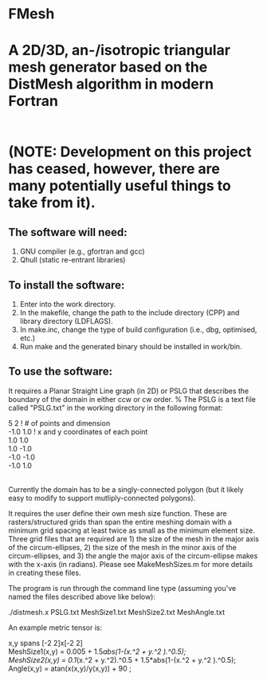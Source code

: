 # FMesh
A 2D/3D, an-/isotropic triangular mesh generator based on the DistMesh algorithm in modern Fortran 
<br /> 
<br /> 
<br /> 
(NOTE: Development on this project has ceased, however, there are many potentially useful things to take from it). 
=======================================


The software will need: 
---------------------------------------
1. GNU compiler (e.g., gfortran and gcc)
2. Qhull (static re-entrant libraries)

To install the software:
---------------------------------------
1. Enter into the work directory.
2. In the makefile, change the path to the include directory (CPP) and library directory (LDFLAGS). 
3. In make.inc, change the type of build configuration (i.e., dbg, optimised, etc.) 
4. Run make and the generated binary should be installed in work/bin.

To use the software:
---------------------------------------
It requires a Planar Straight Line graph (in 2D) or PSLG that describes the boundary of the domain in either ccw or cw order. 
% The PSLG is a text file called "PSLG.txt" in the working directory in the following format: 

5  2      ! # of points and dimension <br /> 
-1.0  1.0 ! x and y coordinates of each point <br /> 
 1.0  1.0 <br /> 
 1.0 -1.0 <br /> 
-1.0 -1.0 <br /> 
-1.0  1.0 <br /> 
<br /> 

Currently the domain has to be a singly-connected polygon (but it likely easy to modify to support mutliply-connected polygons).

It requires the user define their own mesh size function. These are rasters/structured grids than span the entire meshing domain with a minimum grid spacing at least twice as small as the minimum element size. Three grid files that are required are 1) the size of the mesh in the major axis of the circum-ellipses, 2) the size of the mesh in the minor axis of the circum-ellipses, and 3) the angle the major axis of the circum-ellipse makes with the x-axis (in radians). Please see MakeMeshSizes.m for more details in creating these files. 

The program is run through the command line type (assuming you've named the files described above like below): 

./distmesh.x PSLG.txt MeshSize1.txt MeshSize2.txt MeshAngle.txt 

An example metric tensor is: 

x,y spans [-2 2]x[-2 2] <br /> 
MeshSize1(x,y) = 0.005 + 1.5*abs(1-(x.^2  + y.^2 ).^0.5);  
MeshSize2(x,y) = 0.1*(x.^2 + y.^2).^0.5 + 1.5*abs(1-(x.^2  + y.^2 ).^0.5); <br /> 
Angle(x,y) = atan(x(x,y)/y(x,y)) + 90  ; <br /> 


